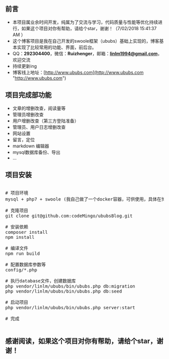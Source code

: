 ## 前言 ##
- 本项目属业余时间开发，纯属为了交流与学习，代码质量与性能等优化持续进行，如果这个项目对你有帮助，请给个star，谢谢！（7/02/2018 15:41:37 AM ）
- 这个博客项目是我在自己开发的swoole框架（ububs）基础上实现的，博客基本实现了比较常用的功能、界面，前后台。
- QQ：**292304400**，微信：**Ruizhenger**，邮箱：**linlm1994@gmail.com**，欢迎交流
- 持续更新ing
- 博客线上地址：[http://www.ububs.com](http://www.ububs.com "http://www.ububs.com")

## 项目完成部功能 ##
- 文章的增删改查，阅读量等
- 管理员增删改查
- 用户增删改查（第三方登陆准备）
- 管理员、用户日志增删改查
- 网站设置
- 留言，定位
- markdown 编辑器
- mysql数据库备份、导出
- ...

## 项目安装 ##
<pre>

# 项目环境
mysql + php7 + swoole (我自己做了一个docker容器，可供使用，具体在博客里面有介绍)

# 克隆项目
git clone git@github.com:codeMingo/ububsBlog.git

# 安装依赖
composer install
npm install

# 编译文件
npm run build

# 配置数据库参数等
config/*.php

# 执行database文件，创建数据库
php vendor/linlm/ububs/bin/ububs.php db:migration
php vendor/linlm/ububs/bin/ububs.php db:seed

# 启动项目
php vendor/linlm/ububs/bin/ububs.php server:start

# 完成

</pre>

## 感谢阅读，如果这个项目对你有帮助，请给个star，谢谢！ ##
